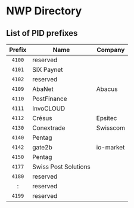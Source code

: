 # NWP Directory

## List of PID prefixes

| Prefix | Name        | Company |
|:------:|-------------|---------|
| `4100` | reserved    | |
| `4101` | SIX Paynet  | |
| `4102` | reserved    | |
| `4109` | AbaNet      | Abacus |
| `4110` | PostFinance | |
| `4111` | InvoCLOUD   | |
| `4112` | Crésus      | Epsitec |
| `4130` | Conextrade  | Swisscom |
| `4140` | Pentag      | |
| `4142` | gate2b      | io-market |
| `4150` | Pentag      | |
| `4177` | Swiss Post Solutions | |
| `4180` | reserved    | |
|   :    | reserved    | |
| `4199` | reserved    | |
